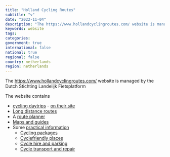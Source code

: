 ```yaml
---
title: "Holland Cycling Routes"
subtitle: "v"
date: "2022-11-04"
description: "The https://www.hollandcyclingroutes.com/ website is managed by the Dutch Stichting Landelijk Fietsplatform"
keywords: website
tags:
categories: 
government: true
international: false
national: true
regional: false
country: netherlands
region: netherlands
---
```


The https://www.hollandcyclingroutes.com/ website is managed by the Dutch Stichting Landelijk Fietsplatform

The website contains

- [cycling daytrips](/website/com.hollandcyclingroutes/) - [on their site](https://www.hollandcyclingroutes.com/cycling-daytrips)
- [Long distance routes](https://www.hollandcyclingroutes.com/long-distance-cycle-routes) 
- A [route planner](https://www.hollandcyclingroutes.com/online-cycle-route-planner)
- [Maps and guides](https://www.hollandcyclingroutes.com/cycle-maps-and-guides)
- Some [practical information](https://www.hollandcyclingroutes.com/practical)
  - [Cycling packages](https://www.hollandcyclingroutes.com/practical/cycling-packages)
  - [Cyclefriendly places](https://www.hollandcyclingroutes.com/practical/cycle-friendly-places-and-lodging)
  - [Cycle hire and parking](https://www.hollandcyclingroutes.com/practical/cycle-hire-and-parking)
  - [Cycle transport and repair](https://www.hollandcyclingroutes.com/practical/cycle-transport-and-repair)
